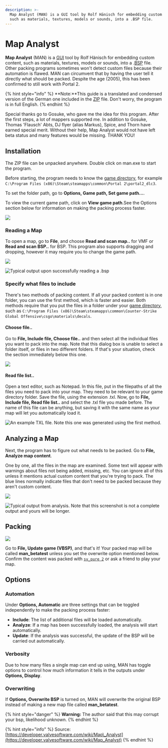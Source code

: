 ```yaml
---
description: >-
  Map Analyst (MAN) is a GUI tool by Rolf Hänisch for embedding custom content,
  such as materials, textures, models or sounds, into a .BSP file.
---
```


# Map Analyst

 **Map Analyst** \(MAN\) is a [GUI](https://developer.valvesoftware.com/wiki/GUI) tool by Rolf Hänisch for embedding custom content, such as materials, textures, models or sounds, into a .[BSP](https://developer.valvesoftware.com/wiki/BSP) file. Other packing programs sometimes won't detect custom files because their automation is flawed. MAN can circumvent that by having the user tell it directly what should be packed. Despite the age \(2005\), this has been confirmed to still work with Portal 2.

{% hint style="info" %}
**Note:**This guide is a translated and condensed version of the German one included in the [ZIP](http://en.wikipedia.org/wiki/ZIP) file. Don't worry, the program is in full English.
{% endhint %}

Special thanks go to Gosuke, who gave me the idea for this program. After the first steps, a lot of mappers supported me. In addition to Gosuke, Thomas 'Flausch' Abts, DJ flyer \(alias Markus\), Spice, and Thorn have earned special merit. Without their help, Map Analyst would not have left beta status and many features would be missing. THANK YOU!

## Installation

The ZIP file can be unpacked anywhere. Double click on man.exe to start the program.

Before starting, the program needs to know the [game directory](../game-directory.md), for example `C:\Program Files (x86)\Steam\steamapps\common\Portal 2\portal2_dlc3`.

To set the folder path, go to **Options, Game path, Set game path...**.

To view the current game path, click on **View game path**.See the Options section below for information on making the packing process faster.

![](../../../../.gitbook/assets/man26ebeta01.png)

### Reading a Map

To open a map, go to **File**, and choose **Read and scan map..** for VMF or **Read and scan BSP..** for BSP. This program also supports dragging and dropping, however it may require you to change the game path.

![](../../../../.gitbook/assets/man26ebeta02.png)

![Typical output upon successfully reading a .bsp](../../../../.gitbook/assets/man26ebeta03.png)

### Specify what files to include

There's two methods of packing content. If all your packed content is in one folder, you can use the first method, which is faster and easier. Both methods require that you put the files in a folder under your [game directory](../game-directory.md), such as `C:\Program Files (x86)\Steam\steamapps\common\Counter-Strike Global Offensive\csgo\materials\decals`.

#### Choose file..

Go to **File, Include file, Choose file..** and then select all the individual files you want to pack into the map. Note that this dialog box is unable to select a folder itself, or files in two different folders. If that's your situation, check the section immediately below this one.

![](../../../../.gitbook/assets/man26ebeta07.png)

#### Read file list..

Open a text editor, such as Notepad. In this file, put in the filepaths of all the files you need to pack into your map. They need to be relevant to your game directory folder. Save the file, using the extension .txl. Now, go to **File, Include file, Read file list..** and select the .txl file you made before. The name of this file can be anything, but saving it with the same name as your map will let you automatically load it.

![An example TXL file. Note this one was generated using the first method.](../../../../.gitbook/assets/man26ebeta08.png)

## Analyzing a Map

Next, the program has to figure out what needs to be packed. Go to **File, Analyze map content**.

One by one, all the files in the map are examined. Some text will appear with warnings about files not being added, missing, etc. You can ignore all of this unless it mentions actual custom content that you're trying to pack. The blue lines normally indicate files that don't need to be packed because they aren't custom content.

![](../../../../.gitbook/assets/man26ebeta04.png)

![Typical output from analysis. Note that this screenshot is not a complete output and yours will be longer.](../../../../.gitbook/assets/288px-man26ebeta05.png)

## Packing

![](../../../../.gitbook/assets/man26ebeta06.png)

Go to **File, Update game \(VBSP\)**, and that's it! Your packed map will be called **man\_betatest** unless you set the overwrite option mentioned below. Confirm the content was packed with [`sv_pure 2`](https://developer.valvesoftware.com/wiki/Sv_pure) or ask a friend to play your map.

## Options

### Automation

Under **Options, Automatic** are three settings that can be toggled independently to make the packing process faster:

* **Include**: The list of additional files will be loaded automatically.
* **Analyze**: If a map has been successfully loaded, the analysis will start automatically.
* **Update**: If the analysis was successful, the update of the BSP will be carried out automatically.

### Verbosity

Due to how many files a single map can end up using, MAN has toggle options to control how much information it tells in the outputs under **Options, Display**.

### Overwriting

If **Options, Overwrite BSP** is turned on, MAN will overwrite the original BSP instead of making a new map file called **man\_betatest**.

{% hint style="danger" %}
 **Warning:** The author said that this may corrupt your bsp, likelihood unknown.
{% endhint %}

{% hint style="info" %}
Source: [https://developer.valvesoftware.com/wiki/Map\_Analyst](https://developer.valvesoftware.com/wiki/Map_Analyst)
{% endhint %}

